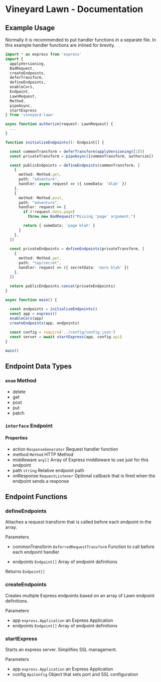 # Vineyard Lawn - Documentation

## Example Usage

Normally it is recommended to put handler functions in a separate file.  In this example handler functions are inlined for brevity.

```typescript
import * as express from 'express'
import {
  applyVersioning,
  BadRequest,
  createEndpoints,
  deferTransform,
  defineEndpoints,
  enableCors,
  Endpoint,
  LawnRequest,
  Method,
  pipeAsync,
  startExpress
} from 'vineyard-lawn'

async function authorize(request: LawnRequest) {
  ...
}

function initializeEndpoints(): Endpoint[] {

  const commonTransform = deferTransform(applyVersioning([1]))
  const privateTransform = pipeAsync([commonTransform, authorize])

  const publicEndpoints = defineEndpoints(commonTransform, [
    {
      method: Method.get,
      path: "adventure",
      handler: async request => ({ someData: 'blah' })
    },
    {
      method: Method.post,
      path: "adventure",
      handler: request => {
        if (!request.data.page)
          throw new BadRequest("Missing 'page' argument.")

        return { someData: 'page blah' }
      }
    },
  ])
  
  const privateEndpoints = defineEndpoints(privateTransform, [
    {
      method: Method.get,
      path: "top/secret",
      handler: request => ({ secretData: 'more blah' })
    },
  ])
  
  return publicEndpoints.concat(privateEndpoints)
}

async function main() {

  const endpoints = initializeEndpoints()
  const app = express()
  enableCors(app)   
  createEndpoints(app, endpoints)
  
  const config = require('../config/config.json')      
  const server = await startExpress(app, config.api)
}

main()
```

## Endpoint Data Types

### `enum` Method
* delete
* get
* post
* put
* patch

### `interface` Endpoint

#### Properties

* action `ResponseGenerator` Request handler function
* method `Method` HTTP Method
* middleware `any[]` Array of Express middleware to use just for this endpoint
* path `string` Relative endpoint path
* onResponse `RequestListener` Optional callback that is fired when the endpoint sends a response

## Endpoint Functions

### defineEndpoints

Attaches a request transform that is called before each endpoint in the array.

Parameters

* commonTransform `DeferredRequestTransform` Function to call before each endpoint handler

* endpoints `Endpoint[]` Array of endpoint definitions

Returns `Endpoint[]`

### createEndpoints

Creates multiple Express endpoints based on an array of Lawn endpoint definitions.

Parameters

* app `express.Application` an Express Application
* endpoints `Endpoint[]` Array of endpoint definitions

### startExpress

Starts an express server.  Simplifies SSL management.

Parameters
* app `express.Application` an Express Application
* config `ApiConfig` Object that sets port and SSL configuration
